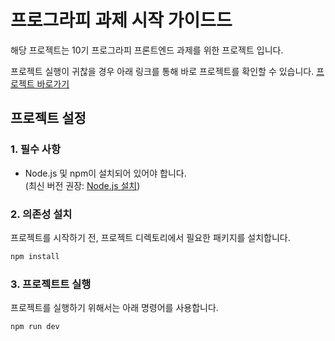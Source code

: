 # 프로그라피 과제 시작 가이드드

해당 프로젝트는 10기 프로그라피 프론트엔드 과제를 위한 프로젝트 입니다.

프로젝트 실행이 귀찮을 경우 아래 링크를 통해 바로 프로젝트를 확인할 수 있습니다.
[프로젝트 바로가기](https://prography-10th-frontend.vercel.app/)

## 프로젝트 설정

### 1. 필수 사항

- Node.js 및 npm이 설치되어 있어야 합니다.  
  (최신 버전 권장: [Node.js 설치](https://nodejs.org/))

### 2. 의존성 설치

프로젝트를 시작하기 전, 프로젝트 디렉토리에서 필요한 패키지를 설치합니다.

```bash
npm install
```

### 3. 프로젝트트 실행

프로젝트를 실행하기 위해서는 아래 명령어를 사용합니다.

```bash
npm run dev
```
